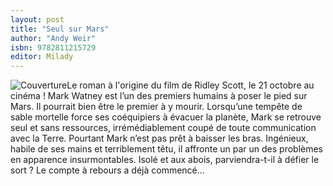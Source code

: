 ```yaml
---
layout: post
title: "Seul sur Mars"
author: "Andy Weir"
isbn: 9782811215729
editor: Milady
---
```


![Couverture](/img/9782811215729.jpg)Le roman à l'origine du film de Ridley Scott, le 21 octobre au cinéma ! Mark Watney est l’un des premiers humains à poser le pied sur Mars. Il pourrait bien être le premier à y mourir. Lorsqu’une tempête de sable mortelle force ses coéquipiers à évacuer la planète, Mark se retrouve seul et sans ressources, irrémédiablement coupé de toute communication avec la Terre. Pourtant Mark n’est pas prêt à baisser les bras. Ingénieux, habile de ses mains et terriblement têtu, il affronte un par un des problèmes en apparence insurmontables. Isolé et aux abois, parviendra-t-il à défier le sort ? Le compte à rebours a déjà commencé...
